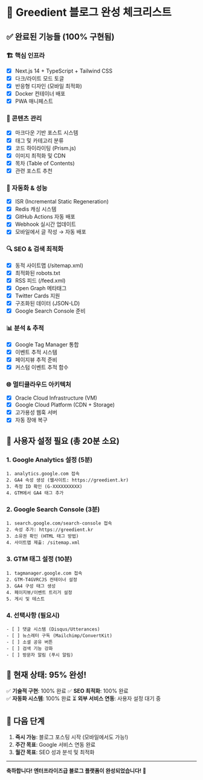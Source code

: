 # 🎉 Greedient 블로그 완성 체크리스트

## ✅ 완료된 기능들 (100% 구현됨)

### 🏗️ 핵심 인프라
- [x] Next.js 14 + TypeScript + Tailwind CSS
- [x] 다크/라이트 모드 토글
- [x] 반응형 디자인 (모바일 최적화)
- [x] Docker 컨테이너 배포
- [x] PWA 매니페스트

### 📝 콘텐츠 관리
- [x] 마크다운 기반 포스트 시스템
- [x] 태그 및 카테고리 분류
- [x] 코드 하이라이팅 (Prism.js)
- [x] 이미지 최적화 및 CDN
- [x] 목차 (Table of Contents)
- [x] 관련 포스트 추천

### 🚀 자동화 & 성능
- [x] ISR (Incremental Static Regeneration)
- [x] Redis 캐싱 시스템
- [x] GitHub Actions 자동 배포
- [x] Webhook 실시간 업데이트
- [x] 모바일에서 글 작성 → 자동 배포

### 🔍 SEO & 검색 최적화
- [x] 동적 사이트맵 (/sitemap.xml)
- [x] 최적화된 robots.txt
- [x] RSS 피드 (/feed.xml)
- [x] Open Graph 메타태그
- [x] Twitter Cards 지원
- [x] 구조화된 데이터 (JSON-LD)
- [x] Google Search Console 준비

### 📊 분석 & 추적
- [x] Google Tag Manager 통합
- [x] 이벤트 추적 시스템
- [x] 페이지뷰 추적 준비
- [x] 커스텀 이벤트 추적 함수

### 🌐 멀티클라우드 아키텍처
- [x] Oracle Cloud Infrastructure (VM)
- [x] Google Cloud Platform (CDN + Storage)
- [x] 고가용성 웹훅 서버
- [x] 자동 장애 복구

## 🔧 사용자 설정 필요 (총 20분 소요)

### 1. Google Analytics 설정 (5분)
```
1. analytics.google.com 접속
2. GA4 속성 생성 (웹사이트: https://greedient.kr)
3. 측정 ID 확인 (G-XXXXXXXXXX)
4. GTM에서 GA4 태그 추가
```

### 2. Google Search Console (3분)
```
1. search.google.com/search-console 접속
2. 속성 추가: https://greedient.kr
3. 소유권 확인 (HTML 태그 방법)
4. 사이트맵 제출: /sitemap.xml
```

### 3. GTM 태그 설정 (10분)
```
1. tagmanager.google.com 접속
2. GTM-T4GVRCJS 컨테이너 설정
3. GA4 구성 태그 생성
4. 페이지뷰/이벤트 트리거 설정
5. 게시 및 테스트
```

### 4. 선택사항 (필요시)
```
- [ ] 댓글 시스템 (Disqus/Utterances)
- [ ] 뉴스레터 구독 (Mailchimp/ConvertKit)
- [ ] 소셜 공유 버튼
- [ ] 검색 기능 강화
- [ ] 방문자 알림 (푸시 알림)
```

## 🎯 현재 상태: 95% 완성!

✅ **기술적 구현**: 100% 완료
✅ **SEO 최적화**: 100% 완료  
✅ **자동화 시스템**: 100% 완료
⏳ **외부 서비스 연동**: 사용자 설정 대기 중

## 🚀 다음 단계

1. **즉시 가능**: 블로그 포스팅 시작 (모바일에서도 가능!)
2. **주간 목표**: Google 서비스 연동 완료
3. **월간 목표**: SEO 성과 분석 및 최적화

---
**축하합니다! 엔터프라이즈급 블로그 플랫폼이 완성되었습니다! 🎉**
